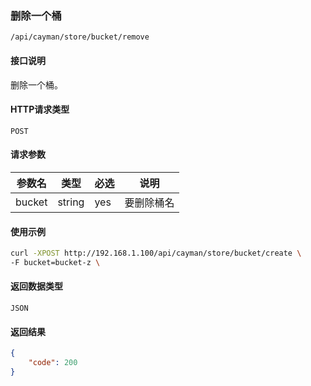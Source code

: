 ### 删除一个桶
`/api/cayman/store/bucket/remove`

#### 接口说明
删除一个桶。

#### HTTP请求类型
`POST`

#### 请求参数
|参数名|类型|必选|说明|
|--|--|--|--|
|bucket|string|yes|要删除桶名|

#### 使用示例
```sh
curl -XPOST http://192.168.1.100/api/cayman/store/bucket/create \
-F bucket=bucket-z \
```

#### 返回数据类型
`JSON`

#### 返回结果
```json
{
	"code":	200
}
```

